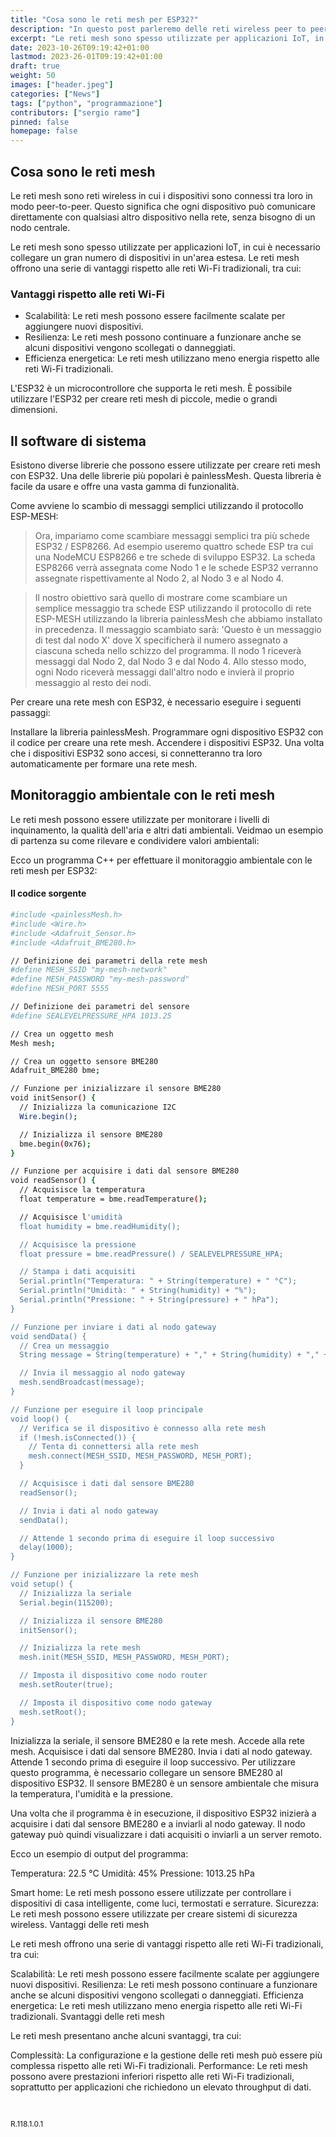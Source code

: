 ```yaml
---
title: "Cosa sono le reti mesh per ESP32?"
description: "In questo post parleremo delle reti wireless peer to peer per ESP32."
excerpt: "Le reti mesh sono spesso utilizzate per applicazioni IoT, in cui è necessario collegare un gran numero di dispositivi in un'area estesa. Le reti mesh offrono una serie di vantaggi rispetto alle reti Wi-Fi tradizionali, tra cui ..."
date: 2023-10-26T09:19:42+01:00
lastmod: 2023-26-01T09:19:42+01:00
draft: true
weight: 50
images: ["header.jpeg"]
categories: ["News"]
tags: ["python", "programmazione"]
contributors: ["sergio rame"]
pinned: false
homepage: false
---
```





## Cosa sono le reti mesh
Le reti mesh sono reti wireless in cui i dispositivi sono connessi tra loro in modo peer-to-peer. Questo significa che ogni dispositivo può comunicare direttamente con qualsiasi altro dispositivo nella rete, senza bisogno di un nodo centrale.

Le reti mesh sono spesso utilizzate per applicazioni IoT, in cui è necessario collegare un gran numero di dispositivi in un'area estesa. Le reti mesh offrono una serie di vantaggi rispetto alle reti Wi-Fi tradizionali, tra cui:

### Vantaggi rispetto alle reti Wi-Fi
- Scalabilità: Le reti mesh possono essere facilmente scalate per aggiungere nuovi dispositivi.
- Resilienza: Le reti mesh possono continuare a funzionare anche se alcuni dispositivi vengono scollegati o danneggiati.
- Efficienza energetica: Le reti mesh utilizzano meno energia rispetto alle reti Wi-Fi tradizionali.

L'ESP32 è un microcontrollore che supporta le reti mesh. È possibile utilizzare l'ESP32 per creare reti mesh di piccole, medie o grandi dimensioni.

## Il software di sistema
Esistono diverse librerie che possono essere utilizzate per creare reti mesh con ESP32. Una delle librerie più popolari è painlessMesh. Questa libreria è facile da usare e offre una vasta gamma di funzionalità.

Come avviene lo scambio di messaggi semplici utilizzando il protocollo ESP-MESH:

> Ora, impariamo come scambiare messaggi semplici tra più schede ESP32 / ESP8266. Ad esempio useremo quattro schede ESP tra cui una NodeMCU ESP8266 e tre schede di sviluppo ESP32. La scheda ESP8266 verrà assegnata come Nodo 1 e le schede ESP32 verranno assegnate rispettivamente al Nodo 2, al Nodo 3 e al Nodo 4.

> Il nostro obiettivo sarà quello di mostrare come scambiare un semplice messaggio tra schede ESP utilizzando il protocollo di rete ESP-MESH utilizzando la libreria painlessMesh che abbiamo installato in precedenza. Il messaggio scambiato sarà: 'Questo è un messaggio di test dal nodo X' dove X specificherà il numero assegnato a ciascuna scheda nello schizzo del programma. Il nodo 1 riceverà messaggi dal Nodo 2, dal Nodo 3 e dal Nodo 4. Allo stesso modo, ogni Nodo riceverà messaggi dall'altro nodo e invierà il proprio messaggio al resto dei nodi.

Per creare una rete mesh con ESP32, è necessario eseguire i seguenti passaggi:

Installare la libreria painlessMesh.
Programmare ogni dispositivo ESP32 con il codice per creare una rete mesh.
Accendere i dispositivi ESP32.
Una volta che i dispositivi ESP32 sono accesi, si connetteranno tra loro automaticamente per formare una rete mesh.



## Monitoraggio ambientale con le reti mesh

Le reti mesh possono essere utilizzate per monitorare i livelli di inquinamento, la qualità dell'aria e altri dati ambientali. Veidmao un esempio di partenza su come rilevare e condividere valori ambientali:


Ecco un programma C++ per effettuare il monitoraggio ambientale con le reti mesh per ESP32:

#### Il codice sorgente

```bash
#include <painlessMesh.h>
#include <Wire.h>
#include <Adafruit_Sensor.h>
#include <Adafruit_BME280.h>

// Definizione dei parametri della rete mesh
#define MESH_SSID "my-mesh-network"
#define MESH_PASSWORD "my-mesh-password"
#define MESH_PORT 5555

// Definizione dei parametri del sensore
#define SEALEVELPRESSURE_HPA 1013.25

// Crea un oggetto mesh
Mesh mesh;

// Crea un oggetto sensore BME280
Adafruit_BME280 bme;

// Funzione per inizializzare il sensore BME280
void initSensor() {
  // Inizializza la comunicazione I2C
  Wire.begin();

  // Inizializza il sensore BME280
  bme.begin(0x76);
}

// Funzione per acquisire i dati dal sensore BME280
void readSensor() {
  // Acquisisce la temperatura
  float temperature = bme.readTemperature();

  // Acquisisce l'umidità
  float humidity = bme.readHumidity();

  // Acquisisce la pressione
  float pressure = bme.readPressure() / SEALEVELPRESSURE_HPA;

  // Stampa i dati acquisiti
  Serial.println("Temperatura: " + String(temperature) + " °C");
  Serial.println("Umidità: " + String(humidity) + "%");
  Serial.println("Pressione: " + String(pressure) + " hPa");
}

// Funzione per inviare i dati al nodo gateway
void sendData() {
  // Crea un messaggio
  String message = String(temperature) + "," + String(humidity) + "," + String(pressure);

  // Invia il messaggio al nodo gateway
  mesh.sendBroadcast(message);
}

// Funzione per eseguire il loop principale
void loop() {
  // Verifica se il dispositivo è connesso alla rete mesh
  if (!mesh.isConnected()) {
    // Tenta di connettersi alla rete mesh
    mesh.connect(MESH_SSID, MESH_PASSWORD, MESH_PORT);
  }

  // Acquisisce i dati dal sensore BME280
  readSensor();

  // Invia i dati al nodo gateway
  sendData();

  // Attende 1 secondo prima di eseguire il loop successivo
  delay(1000);
}

// Funzione per inizializzare la rete mesh
void setup() {
  // Inizializza la seriale
  Serial.begin(115200);

  // Inizializza il sensore BME280
  initSensor();

  // Inizializza la rete mesh
  mesh.init(MESH_SSID, MESH_PASSWORD, MESH_PORT);

  // Imposta il dispositivo come nodo router
  mesh.setRouter(true);

  // Imposta il dispositivo come nodo gateway
  mesh.setRoot();
}
```


Inizializza la seriale, il sensore BME280 e la rete mesh.
Accede alla rete mesh.
Acquisisce i dati dal sensore BME280.
Invia i dati al nodo gateway.
Attende 1 secondo prima di eseguire il loop successivo.
Per utilizzare questo programma, è necessario collegare un sensore BME280 al dispositivo ESP32. Il sensore BME280 è un sensore ambientale che misura la temperatura, l'umidità e la pressione.

Una volta che il programma è in esecuzione, il dispositivo ESP32 inizierà a acquisire i dati dal sensore BME280 e a inviarli al nodo gateway. Il nodo gateway può quindi visualizzare i dati acquisiti o inviarli a un server remoto.

Ecco un esempio di output del programma:

Temperatura: 22.5 °C
Umidità: 45%
Pressione: 1013.25 hPa


Smart home: Le reti mesh possono essere utilizzate per controllare i dispositivi di casa intelligente, come luci, termostati e serrature.
Sicurezza: Le reti mesh possono essere utilizzate per creare sistemi di sicurezza wireless.
Vantaggi delle reti mesh

Le reti mesh offrono una serie di vantaggi rispetto alle reti Wi-Fi tradizionali, tra cui:

Scalabilità: Le reti mesh possono essere facilmente scalate per aggiungere nuovi dispositivi.
Resilienza: Le reti mesh possono continuare a funzionare anche se alcuni dispositivi vengono scollegati o danneggiati.
Efficienza energetica: Le reti mesh utilizzano meno energia rispetto alle reti Wi-Fi tradizionali.
Svantaggi delle reti mesh

Le reti mesh presentano anche alcuni svantaggi, tra cui:

Complessità: La configurazione e la gestione delle reti mesh può essere più complessa rispetto alle reti Wi-Fi tradizionali.
Performance: Le reti mesh possono avere prestazioni inferiori rispetto alle reti Wi-Fi tradizionali, soprattutto per applicazioni che richiedono un elevato throughput di dati.

<br>
<p style="font-size: 12px;"> R.118.1.0.1 </p>
<br>